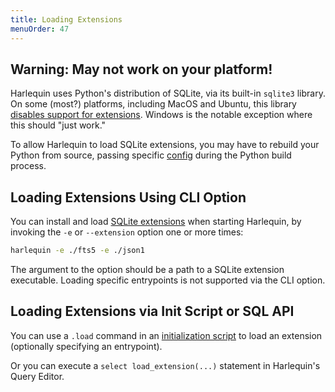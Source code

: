 ```yaml
---
title: Loading Extensions
menuOrder: 47
---
```


## Warning: May not work on your platform!

Harlequin uses Python's distribution of SQLite, via its built-in `sqlite3` library. On some (most?) platforms, including MacOS and Ubuntu, this library [disables support for extensions](https://docs.python.org/3/library/sqlite3.html#sqlite3.Connection.enable_load_extension). Windows is the notable exception where this should "just work."

To allow Harlequin to load SQLite extensions, you may have to rebuild your Python from source, passing specific [config](https://docs.python.org/3/using/configure.html#cmdoption-enable-loadable-sqlite-extensions) during the Python build process.

## Loading Extensions Using CLI Option

You can install and load [SQLite extensions](https://www.sqlite.org/loadext.html) when starting Harlequin, by invoking the `-e` or `--extension` option one or more times:

```bash
harlequin -e ./fts5 -e ./json1
```

The argument to the option should be a path to a SQLite extension executable. Loading specific entrypoints is not supported via the CLI option.

## Loading Extensions via Init Script or SQL API

You can use a `.load` command in an [initialization script](initialization) to load an extension (optionally specifying an entrypoint).

Or you can execute a `select load_extension(...)` statement in Harlequin's Query Editor.
